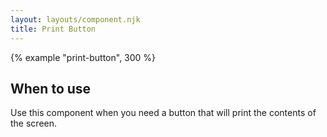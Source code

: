 ```yaml
---
layout: layouts/component.njk
title: Print Button
---
```


{% example "print-button", 300 %}

## When to use

Use this component when you need a button that will print the contents of the screen.
